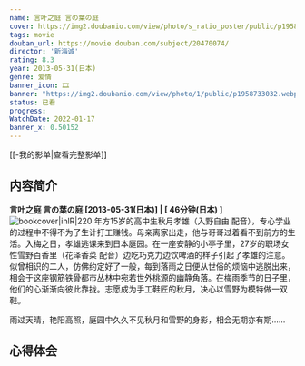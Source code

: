```yaml
---
name: 言叶之庭 言の葉の庭
cover: https://img2.doubanio.com/view/photo/s_ratio_poster/public/p1958733032.webp
tags: movie
douban_url: https://movie.douban.com/subject/20470074/
director: '新海诚'
rating: 8.3
year: 2013-05-31(日本)
genre: 爱情
banner_icon: 🎞
banner: "https://img2.doubanio.com/view/photo/1/public/p1958733032.webp"
status: 已看
progress: 
WatchDate: 2022-01-17 
banner_x: 0.50152
---
```

[[-我的影单|查看完整影单]]
## 内容简介
**言叶之庭 言の葉の庭 [2013-05-31(日本)] | [ 46分钟(日本) ]** ![bookcover|inlR|220](https://img2.doubanio.com/view/photo/s_ratio_poster/public/p1958733032.webp)
年方15岁的高中生秋月孝雄（入野自由 配音），专心学业的过程中不得不为了生计打工赚钱。母亲离家出走，他与哥哥过着看不到前方的生活。入梅之日，孝雄逃课来到日本庭园。在一座安静的小亭子里，27岁的职场女性雪野百香里（花泽香菜 配音）边吃巧克力边饮啤酒的样子引起了孝雄的注意。似曾相识的二人，仿佛约定好了一般，每到落雨之日便从世俗的烦恼中逃脱出来，相会于这座钢筋铁骨都市丛林中宛若世外桃源的幽静角落。在梅雨季节的日子里，他们的心渐渐向彼此靠拢。志愿成为手工鞋匠的秋月，决心以雪野为模特做一双鞋。

















雨过天晴，艳阳高照，庭园中久久不见秋月和雪野的身影，相会无期亦有期……
## 心得体会
